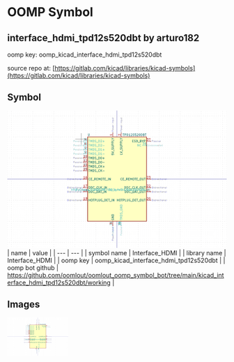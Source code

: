 # OOMP Symbol  
## interface_hdmi_tpd12s520dbt  by arturo182  
  
oomp key: oomp_kicad_interface_hdmi_tpd12s520dbt  
  
source repo at: [https://gitlab.com/kicad/libraries/kicad-symbols](https://gitlab.com/kicad/libraries/kicad-symbols)  
## Symbol  
  
[![working.png](working_600.png)](working.png)  
| name | value | 
| --- | --- | 
| symbol name | Interface_HDMI | 
| library name | Interface_HDMI | 
| oomp key | oomp_kicad_interface_hdmi_tpd12s520dbt | 
| oomp bot github | https://github.com/oomlout/oomlout_oomp_symbol_bot/tree/main/kicad_interface_hdmi_tpd12s520dbt/working | 
## Images  
  
[![working.png](working_140.png)](working.png)  
